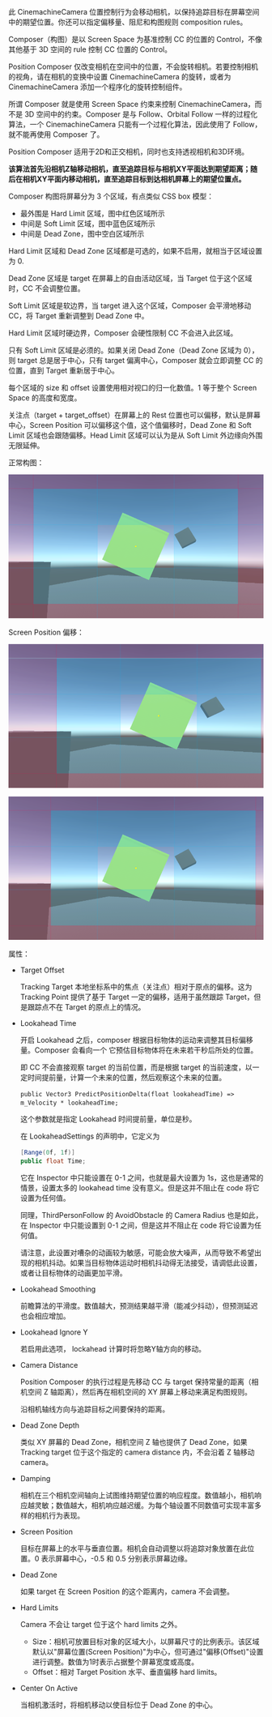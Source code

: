 此 CinemachineCamera 位置控制行为会移动相机，以保持追踪目标在屏幕空间中的期望位置。你还可以指定偏移量、阻尼和构图规则 composition rules。

Composer（构图）是以 Screen Space 为基准控制 CC 的位置的 Control，不像其他基于 3D 空间的 rule 控制 CC 位置的 Control。

Position Composer 仅改变相机在空间中的位置，不会旋转相机。若要控制相机的视角，请在相机的变换中设置 CinemachineCamera 的旋转，或者为 CinemachineCamera 添加一个程序化的旋转控制组件。

所谓 Composer 就是使用 Screen Space 约束来控制 CinemachineCamera，而不是 3D 空间中的约束。Composer 是与 Follow、Orbital Follow 一样的过程化算法，一个 CinemachineCamera 只能有一个过程化算法，因此使用了 Follow，就不能再使用 Composer 了。

Position Composer 适用于2D和正交相机，同时也支持透视相机和3D环境。

**该算法首先沿相机Z轴移动相机，直至追踪目标与相机XY平面达到期望距离；随后在相机XY平面内移动相机，直至追踪目标到达相机屏幕上的期望位置点。**

Composer 构图将屏幕分为 3 个区域，有点类似 CSS box 模型：

- 最外围是 Hard Limit 区域，图中红色区域所示
- 中间是 Soft Limit 区域，图中蓝色区域所示
- 中间是 Dead Zone，图中空白区域所示

Hard Limit 区域和 Dead Zone 区域都是可选的，如果不启用，就相当于区域设置为 0.

Dead Zone 区域是 target 在屏幕上的自由活动区域，当 Target 位于这个区域时，CC 不会调整位置。

Soft Limit 区域是软边界，当 target 进入这个区域，Composer 会平滑地移动 CC，将 Target 重新调整到 Dead Zone 中。

Hard Limit 区域时硬边界，Composer 会硬性限制 CC 不会进入此区域。

只有 Soft Limit 区域是必须的。如果关闭 Dead Zone（Dead Zone 区域为 0），则 target 总是居于中心，只有 target 偏离中心，Composer 就会立即调整 CC 的位置，直到 Target 重新居于中心。

每个区域的 size 和 offset 设置使用相对视口的归一化数值。1 等于整个 Screen Space 的高度和宽度。

关注点（target + target_offset）在屏幕上的 Rest 位置也可以偏移，默认是屏幕中心，Screen Position 可以偏移这个值，这个值偏移时，Dead Zone 和 Soft Limit 区域也会跟随偏移。Head Limit 区域可以认为是从 Soft Limit 外边缘向外围无限延伸。


正常构图：

![PositionComposer0](../../Images/PositionComposer0.png)

Screen Position 偏移：

![PositionComposer1](../../Images/PositionComposer1.png)


![PositionComposer2](../../Images/PositionComposer2.png)


属性：

- Target Offset

  Tracking Target 本地坐标系中的焦点（关注点）相对于原点的偏移。这为 Tracking Point 提供了基于 Target 一定的偏移，适用于虽然跟踪 Target，但是跟踪点不在 Target 的原点上的情况。

- Lookahead Time

  开启 Lookahead 之后，composer 根据目标物体的运动来调整其目标偏移量。Composer 会看向一个 它预估目标物体将在未来若干秒后所处的位置。
  
  即 CC 不会直接观察 target 的当前位置，而是根据 target 的当前速度，以一定时间提前量，计算一个未来的位置，然后观察这个未来的位置。

  ```public Vector3 PredictPositionDelta(float lookaheadTime) => m_Velocity * lookaheadTime;```

  这个参数就是指定 Lookahead 时间提前量，单位是秒。

  在 LookaheadSettings 的声明中，它定义为

  ```C#
  [Range(0f, 1f)]
  public float Time;
  ```

  它在 Inspector 中只能设置在 0-1 之间，也就是最大设置为 1s，这也是通常的情景，设置太多的 lookahead time 没有意义。但是这并不阻止在 code 将它设置为任何值。

  同理，ThirdPersonFollow 的 AvoidObstacle 的 Camera Radius 也是如此，在 Inspector 中只能设置到 0-1 之间，但是这并不阻止在 code 将它设置为任何值。

  请注意，此设置对嘈杂的动画较为敏感，可能会放大噪声，从而导致不希望出现的相机抖动。如果当目标物体运动时相机抖动得无法接受，请调低此设置，或者让目标物体的动画更加平滑。

- Lookahead Smoothing

  前瞻算法的平滑度。数值越大，预测结果越平滑（能减少抖动），但预测延迟也会相应增加。

- Lookahead Ignore Y

  若启用此选项， lockahead 计算时将忽略Y轴方向的移动。

- Camera Distance

  Position Composer 的执行过程是先移动 CC 与 target 保持常量的距离（相机空间 Z 轴距离），然后再在相机空间的 XY 屏幕上移动来满足构图规则。

  沿相机轴线方向与追踪目标之间要保持的距离。

- Dead Zone Depth

  类似 XY 屏幕的 Dead Zone，相机空间 Z 轴也提供了 Dead Zone，如果 Tracking target 位于这个指定的 camera distance 内，不会沿着 Z 轴移动 camera。

- Damping

  相机在三个相机空间轴向上试图维持期望位置的响应程度。数值越小，相机响应越灵敏；数值越大，相机响应越迟缓。为每个轴设置不同数值可实现丰富多样的相机行为表现。

- Screen Position

  目标在屏幕上的水平与垂直位置。相机会自动调整以将追踪对象放置在此位置。0 表示屏幕中心，-0.5 和 0.5 分别表示屏幕边缘。

- Dead Zone

  如果 target 在 Screen Position 的这个距离内，camera 不会调整。

- Hard Limits

  Camera 不会让 target 位于这个 hard limits 之外。

  - Size：相机可放置目标对象的区域大小，以屏幕尺寸的比例表示。该区域默认以"屏幕位置(Screen Position)"为中心，但可通过"偏移(Offset)"设置进行调整。数值为1时表示占据整个屏幕宽度或高度。
  - Offset：相对 Target Position 水平、垂直偏移 hard limits。

- Center On Active

  当相机激活时，将相机移动以使目标位于 Dead Zone 的中心。


